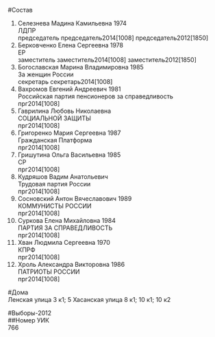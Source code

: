 #Состав  
1. Селезнева Мадина Камильевна 1974  
    ЛДПР  
    председатель председатель2014[1008] председатель2012[1850]  
2. Берковченко Елена Сергеевна 1978  
    ЕР  
    заместитель заместитель2014[1008] заместитель2012[1850]  
3. Богославская Марина Владимировна 1985  
    За женщин России  
    секретарь секретарь2014[1008]  
4. Вахромов Евгений Андреевич 1981  
    Российская партия пенсионеров за справедливость  
    прг2014[1008]  
5. Гаврилина Любовь Николаевна  
    СОЦИАЛЬНОЙ ЗАЩИТЫ  
    прг2014[1008]  
6. Григоренко Мария Сергеевна 1987  
    Гражданская Платформа  
    прг2014[1008]  
7. Гришутина Ольга Васильевна 1985  
    СР  
    прг2014[1008]  
8. Кудряшов Вадим Анатольевич  
    Трудовая партия России  
    прг2014[1008]  
9. Сосновский Антон Вячеславович 1989  
    КОММУНИСТЫ РОССИИ  
    прг2014[1008]  
10. Суркова Елена Михайловна 1984  
    ПАРТИЯ ЗА СПРАВЕДЛИВОСТЬ  
    прг2014[1008]  
11. Хван Людмила Сергеевна 1970  
    КПРФ  
    прг2014[1008]  
12. Хроль Александра Викторовна 1986  
    ПАТРИОТЫ РОССИИ  
    прг2014[1008]  
  
#Дома  
Ленская улица 3 к1; 5 Хасанская улица 8 к1; 10 к1; 10 к2  
  
#Выборы-2012  
##Номер УИК  
766  
